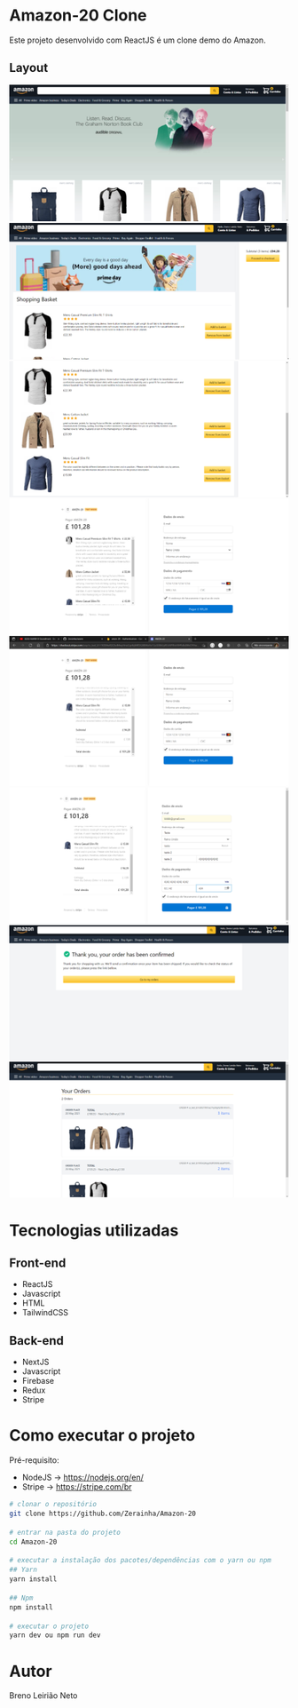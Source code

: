 # Amazon-20 Clone
Este projeto desenvolvido com ReactJS é um clone demo do Amazon.

## Layout
![HomePage](https://github.com/Zerainha/assets/blob/main/imgsAmzn20Clone/HomePage%20(2).png) ![CheckoutPage](https://github.com/Zerainha/assets/blob/main/imgsAmzn20Clone/CheckoutPage%20(3).png) ![CheckoutPage2](https://github.com/Zerainha/assets/blob/main/imgsAmzn20Clone/CheckoutPage2%20(2).png) ![StripePayment](https://github.com/Zerainha/assets/blob/main/imgsAmzn20Clone/PaymentStripe%20(2).png) ![StripePayment2](https://github.com/Zerainha/assets/blob/main/imgsAmzn20Clone/PaymentStripe2%20(2).png) ![StripePayment3](https://github.com/Zerainha/assets/blob/main/imgsAmzn20Clone/PaymentStripe3%20(2).png) ![SuccessPayment](https://github.com/Zerainha/assets/blob/main/imgsAmzn20Clone/SuccessPaymentPage%20(2).png) ![OrdersList](https://github.com/Zerainha/assets/blob/main/imgsAmzn20Clone/OrdersListPage%20(2).png)

# Tecnologias utilizadas
## Front-end
- ReactJS
- Javascript
- HTML
- TailwindCSS

## Back-end
- NextJS
- Javascript
- Firebase
- Redux
- Stripe

# Como executar o projeto
Pré-requisito:
- NodeJS -> https://nodejs.org/en/
- Stripe -> https://stripe.com/br

```bash
# clonar o repositório
git clone https://github.com/Zerainha/Amazon-20

# entrar na pasta do projeto
cd Amazon-20

# executar a instalação dos pacotes/dependências com o yarn ou npm
## Yarn
yarn install

## Npm
npm install

# executar o projeto
yarn dev ou npm run dev
```

# Autor
Breno Leirião Neto
